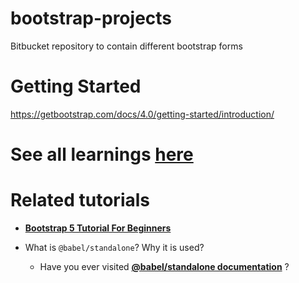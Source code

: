 # bootstrap-projects
Bitbucket repository to contain different bootstrap forms

# Getting Started
https://getbootstrap.com/docs/4.0/getting-started/introduction/


# See all learnings [here](./Learning.md)

# Related tutorials
- [**Bootstrap 5 Tutorial For Beginners**](https://www.youtube.com/playlist?list=PLp50dWW_m40WzAh2wY0a9iFYb0QlPzoxx)


- What is `@babel/standalone`? Why it is used?
  - Have you ever visited [**@babel/standalone documentation**](https://babeljs.io/docs/babel-standalone)  ?


